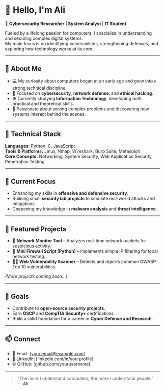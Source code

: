 # 👋 Hello, I'm Ali

🔐 **Cybersecurity Researcher | System Analyst | IT Student**

Fueled by a lifelong passion for computers, I specialize in understanding and securing complex digital systems.  
My main focus is on identifying vulnerabilities, strengthening defenses, and exploring how technology works at its core.

---

## 🧠 About Me
- 💻 My curiosity about computers began at an early age and grew into a strong technical discipline.  
- 🎯 Focused on **cybersecurity**, **network defense**, and **ethical hacking**.  
- ⚙️ Currently studying **Information Technology**, developing both practical and theoretical skills.  
- 🧩 Passionate about solving complex problems and discovering how systems interact behind the scenes.

---

## 🧰 Technical Stack
**Languages:** Python, C, JavaScript  
**Tools & Platforms:** Linux, Nmap, Wireshark, Burp Suite, Metasploit  
**Core Concepts:** Networking, System Security, Web Application Security, Penetration Testing

---

## 🚀 Current Focus
- Enhancing my skills in **offensive and defensive security**.  
- Building small **security lab projects** to simulate real-world attacks and mitigations.  
- Deepening my knowledge in **malware analysis** and **threat intelligence**.

---

## 📂 Featured Projects
- 🔎 **Network Monitor Tool** – Analyzes real-time network packets for suspicious activity.  
- 🧱 **Mini Firewall Script (Python)** – Implements simple IP filtering for local network testing.  
- 🕵️‍♂️ **Web Vulnerability Scanner** – Detects and reports common OWASP Top 10 vulnerabilities.

*(More projects coming soon...)*

---

## 🧭 Goals
- Contribute to **open-source security projects**.  
- Earn **OSCP** and **CompTIA Security+** certifications.  
- Build a solid foundation for a career in **Cyber Defense and Research**.

---

## 📫 Connect
- 📧 Email: [your.email@example.com]  
- 💼 LinkedIn: [linkedin.com/in/yourprofile]  
- 🌐 GitHub: [github.com/yourusername]

---

> “The more I understand computers, the more I understand people.”  
> — **Ali**
